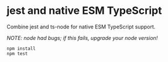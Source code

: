 # jest and native ESM TypeScript

Combine jest and ts-node for native ESM TypeScript support.

*NOTE: node had bugs; if this fails, upgrade your node version!*

```shell
npm install
npm test
```
